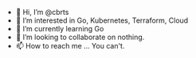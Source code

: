 - 👋 Hi, I’m @cbrts
- 👀 I’m interested in Go, Kubernetes, Terraform, Cloud
- 🌱 I’m currently learning Go
- 💞️ I’m looking to collaborate on nothing.
- 📫 How to reach me ... You can't.

<!---
cbrts/cbrts is a ✨ special ✨ repository because its `README.md` (this file) appears on your GitHub profile.
You can click the Preview link to take a look at your changes.
--->
